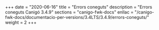 +++
date        = "2020-06-16"
title       = "Errors coneguts"
description = "Errors coneguts Canigó 3.4.9"
sections    = "canigo-fwk-docs"
enllac		= "/canigo-fwk-docs/documentacio-per-versions/3.4LTS/3.4.9/errors-coneguts/"
weight      = 2
+++
